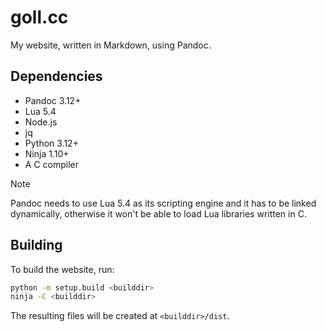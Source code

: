 goll.cc
=======

My website, written in Markdown, using Pandoc.

## Dependencies

 - Pandoc 3.12+
 - Lua 5.4
 - Node.js
 - jq
 - Python 3.12+
 - Ninja 1.10+
 - A C compiler

> [!NOTE] 
> Pandoc needs to use Lua 5.4 as its scripting engine and it has to be
> linked dynamically, otherwise it won't be able to load Lua libraries
> written in C.

## Building

To build the website, run:

```sh
python -m setup.build <builddir>
ninja -C <builddir>
```

The resulting files will be created at `<builddir>/dist`.
